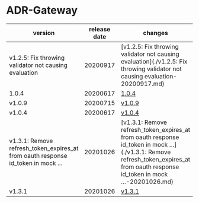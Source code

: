 # ADR-Gateway	


|version|release date|changes|
|---|---|---|
|v1.2.5: Fix throwing validator not causing evaluation|20200917|[v1.2.5: Fix throwing validator not causing evaluation](./v1.2.5: Fix throwing validator not causing evaluation-20200917.md)|
|1.0.4|20200617|[1.0.4](./1.0.4-20200617.md)|
|v1.0.9|20200715|[v1.0.9](./v1.0.9-20200715.md)|
|v1.0.4|20200617|[v1.0.4](./v1.0.4-20200617.md)|
|v1.3.1: Remove refresh_token_expires_at from oauth response id_token in mock …|20201026|[v1.3.1: Remove refresh_token_expires_at from oauth response id_token in mock …](./v1.3.1: Remove refresh_token_expires_at from oauth response id_token in mock …-20201026.md)|
|v1.3.1|20201026|[v1.3.1](./v1.3.1-20201026.md)|

